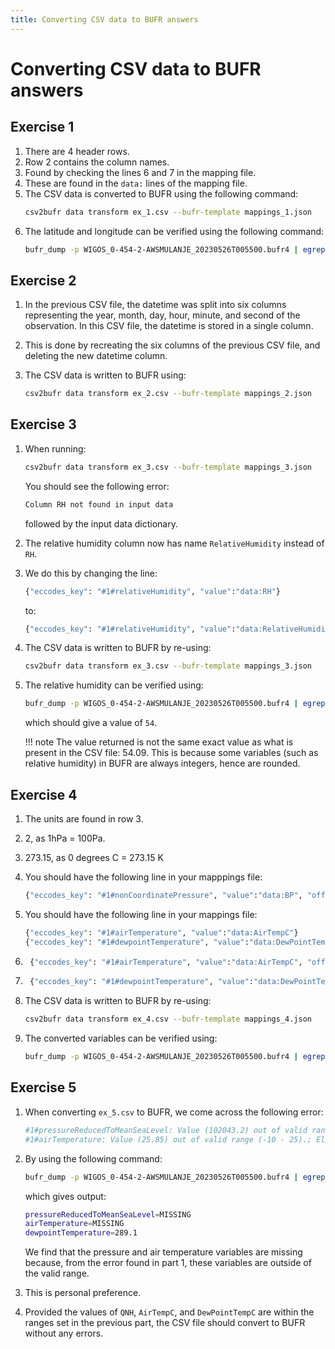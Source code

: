 ```yaml
---
title: Converting CSV data to BUFR answers
---
```


# Converting CSV data to BUFR answers

## Exercise 1

1. There are 4 header rows.
2. Row 2 contains the column names.
3. Found by checking the lines 6 and 7 in the mapping file.
4. These are found in the `data:` lines of the mapping file.
5. The CSV data is converted to BUFR using the following command:
    ```bash
    csv2bufr data transform ex_1.csv --bufr-template mappings_1.json
    ```
6. The latitude and longitude can be verified using the following command:
    ```bash
    bufr_dump -p WIGOS_0-454-2-AWSMULANJE_20230526T005500.bufr4 | egrep -i 'latitude|longitude'
    ```

## Exercise 2

1. In the previous CSV file, the datetime was split into six columns representing the year, month, day, hour, minute, and second of the observation. In this CSV file, the datetime is stored in a single column.

2. This is done by recreating the six columns of the previous CSV file, and deleting the new datetime column.

3. The CSV data is written to BUFR using:
    ```bash
    csv2bufr data transform ex_2.csv --bufr-template mappings_2.json
    ```

## Exercise 3

1. When running:
    ```bash
    csv2bufr data transform ex_3.csv --bufr-template mappings_3.json
    ```

    You should see the following error:

    ```bash
    Column RH not found in input data
    ```

    followed by the input data dictionary.

2. The relative humidity column now has name `RelativeHumidity` instead of `RH`.

3. We do this by changing the line:

    ```bash
    {"eccodes_key": "#1#relativeHumidity", "value":"data:RH"}
    ```

    to:

    ```bash
    {"eccodes_key": "#1#relativeHumidity", "value":"data:RelativeHumidity"}
    ```

4. The CSV data is written to BUFR by re-using:

    ```bash
    csv2bufr data transform ex_3.csv --bufr-template mappings_3.json
    ```

5. The relative humidity can be verified using:

    ```bash
    bufr_dump -p WIGOS_0-454-2-AWSMULANJE_20230526T005500.bufr4 | egrep -i relativeHumidity
    ```

    which should give a value of `54`.

    !!! note
        The value returned is not the same exact value as what is present in the CSV file: 54.09.
        This is because some variables (such as relative humidity) in BUFR are always integers, hence are rounded.


## Exercise 4

1. The units are found in row 3.
2. 2, as 1hPa = 100Pa.
3. 273.15, as 0 degrees C = 273.15 K
4. You should have the following line in your mapppings file:

    ```bash
    {"eccodes_key": "#1#nonCoordinatePressure", "value":"data:BP", "offset": "const:0", "scale": "const:2"}
    ```

5. You should have the following line in your mappings file:

    ```bash
    {"eccodes_key": "#1#airTemperature", "value":"data:AirTempC"}
    {"eccodes_key": "#1#dewpointTemperature", "value":"data:DewPointTempC"}
    ```

6. ```bash
    {"eccodes_key": "#1#airTemperature", "value":"data:AirTempC", "offset": "const:273.15", "scale": "const:0"}
    ```

7. ```bash
    {"eccodes_key": "#1#dewpointTemperature", "value":"data:DewPointTempC", "offset": "const:273.15", "scale": "const:0"}
    ```

8. The CSV data is written to BUFR by re-using:

    ```bash
    csv2bufr data transform ex_4.csv --bufr-template mappings_4.json
    ```

9. The converted variables can be verified using:

    ```bash
    bufr_dump -p WIGOS_0-454-2-AWSMULANJE_20230526T005500.bufr4 | egrep -i 'nonCoordinatePressure|airTemperature|dewpointTemperature'
    ```

## Exercise 5

1. When converting `ex_5.csv` to BUFR, we come across the following error:

    ```bash
    #1#pressureReducedToMeanSeaLevel: Value (102043.2) out of valid range (50000 - 100000).; Element set to missing
    #1#airTemperature: Value (25.85) out of valid range (-10 - 25).; Element set to missing
    ```

2. By using the following command:

    ```bash
    bufr_dump -p WIGOS_0-454-2-AWSMULANJE_20230526T005500.bufr4 | egrep -i 'pressureReducedToMeanSeaLevel|airTemperature|dewpointTemperature'
    ```

    which gives output:

    ```bash
    pressureReducedToMeanSeaLevel=MISSING
    airTemperature=MISSING
    dewpointTemperature=289.1
    ```

    We find that the pressure and air temperature variables are missing because, from the error found in part 1, these variables are outside of the valid range.

3. This is personal preference.

4. Provided the values of `QNH`, `AirTempC`, and `DewPointTempC` are within the ranges set in the previous part, the CSV file should convert to BUFR without any errors.

